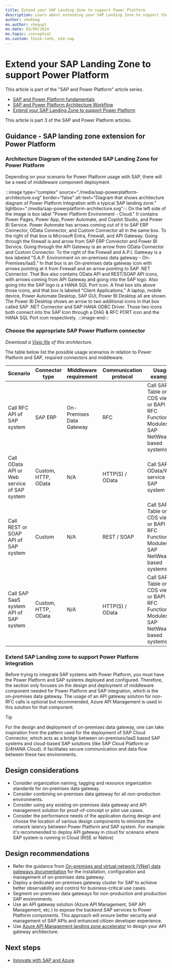 ```yaml
---
title: Extend your SAP Landing Zone to support Power Platform
description: Learn about extending your SAP Landing Zone to support the Power Platform
author: shekhag
ms.author: shegupt
ms.date: 02/09/2024
ms.topic: conceptual
ms.custom: think-tank, e2e-sap
---
```


# Extend your SAP Landing Zone to support Power Platform

This article is part of the "SAP and Power Platform" article series.
	
- [SAP and Power Platform fundamentals](./sap-and-powerplatform-fundamental.md)
- [SAP and Power Platform Architecture Workflow](./sap-and-powerplatform-architecture-workflow.md)
- [Extend your SAP Landing Zone to support Power Platform](./sap-and-powerplatform-extend-landing-zone.md)

This article is part 3 of the SAP and Power Platform articles.

## Guidance - SAP landing zone extension for Power Platform

### Architecture Diagram of the extended SAP Landing Zone for Power Platform
Depending on your scenario for Power Platform usage with SAP, there will be a need of middleware component deployment.

:::image type="complex" source="./media/sap-powerplatform-architecture.svg" border="false" alt-text="Diagram that shows architecture diagram of Power Platform Integration with a typical SAP landing zone." lightbox="./media/sap-powerplatform-architecture.svg":::
   On the left side of the image is box label "Power Platform Environment - Cloud." It contains Power Pages, Power App, Power Automate, and Copilot Studio, and Power BI Service.  Power Automate has arrows coming out of it to SAP ERP Connector, OData Connector, and Custom Connector all in the same box. To the right of that box is Microsoft Entra, Firewall, and API Gateway. Going through the firewall is and arrow from SAP ERP Connector and Power BI Service. Going through the API Gateway is an arrow from OData Connector and Custom Connector. To the right of the Firewall and A.P.I. Gateway is a box labeled "S.A.P. Environment on on-premises data gateway - On-Premises/IaaS." In that box is an On-premises data gateway icon with arrows pointing at it from Firewall and an arrow pointing to SAP .NET Connector. That Box also contains OData API and REST/SOAP API icons, with arrows coming from API Gateway and going into the SAP logo. Also going into the SAP logo is a HANA SQL Port icon. A final box sits above those icons, and that box is labeled "Client Applications." A laptop, mobile device, Power Automate Desktop, SAP GUI, Power BI Desktop all are shown. The Power BI Desktop shows an arrow to two additional icons in that box called SAP .NET Connector and SAP HANA ODBC Driver. Those two icons both connect into the SAP Icon through a DIAG & RFC PORT icon and the HANA SQL Port icon respectively.
:::image-end:::

### Choose the appropriate SAP Power Platform connector

*Download a [Visio file](https://github.com/microsoft/CloudAdoptionFramework/raw/main/ready/sap-powerplatform-architecture.vsdx) of this architecture.*

The table below list the possible usage scenarios in relation to Power Platform and SAP, required connectors and middleware.

| **Scenario**                 | **Connector type**                   | **Middleware requirement** | **Communication protocol** | Usage example |
| ---------------------------  | ------------------------------------ | -------------------------- | -------------------------- | ------------ |
| Call RFC API of SAP system   | SAP ERP                              | On-Premises Data Gateway   |  RFC                       | Call SAP Table or CDS views or BAPI or RFC Function Modules of SAP NetWeaver based systems|
| Call OData API or Web service of SAP system   | Custom, HTTP, OData |         N/A                |  HTTP(S) / OData           | Call SAP OData/Web service of SAP system |
| Call REST or SOAP API of SAP system   | Custom                      |          N/A               |  REST / SOAP               | Call SAP Table or CDS views or BAPI or RFC Function Modules of SAP NetWeaver based systems|
| Call SAP SaaS system API of SAP system  | Custom, HTTP, OData       |          N/A               |  HTTP(S) / OData           | Call SAP Table or CDS views or BAPI or RFC Function Modules of SAP NetWeaver based systems |

### Extend SAP Landing zone to support Power Platform Integration
Before trying to integrate SAP systems with Power Platform, you must have the Power Platform and SAP systems deployed and configured. Therefore, the section only focuses on the design and deployment of middleware component needed for Power Platform and SAP integration, which is the on-premises data gateway. The usage of an API gateway solution for non-RFC calls is optional but recommended, Azure API Management is used in this solution for that component.

> [!TIP]
> For the design and deployment of on-premises data gateway, one can take inspiration from the pattern used for the deployment of SAP Cloud Connector, which acts as a bridge between on-premises/IaaS based SAP systems and cloud-based SAP solutions (like SAP Cloud Platform or S/4HANA Cloud). It facilitates secure communication and data flow between these two environments.


## Design considerations

- Consider organization naming, tagging and resource organization standards for on-premises data gateway.
- Consider combining on-premises data gateway for all non-production environments.
- Consider using any existing on-premises data gateway and API management solution for proof-of-concept or pilot use cases.
- Consider the performance needs of the application during design and choose the location of various design components to minimize the network latency between Power Platform and SAP system. For example: it's recommended to deploy API gateway in cloud for scenario where SAP system is running in Cloud (RISE or Native)

## Design recommendations


- Refer the guidance from [On-premises and virtual network (VNet) data gateways documentation](/data-integration/gateway/) for the installation, configuration and management of on-premises data gateway.
- Deploy a dedicated on-premises gateway cluster for SAP to achieve better observability and control for business-critical use cases.
- Segment on-premises data gateways for non-production and production SAP environments.
- Use an API gateway solution (Azure API Management, SAP API Management, etc.) to expose the backend SAP services to Power Platform components. This approach will ensure better security and management of SAP APIs and enhanced citizen developer experience.
- Use [Azure API Management landing zone accelerator](/azure/architecture/example-scenario/integration/app-gateway-internal-api-management-function) to design your API gateway architecture.


## Next steps

- [Innovate with SAP and Azure](./innovate.md)
